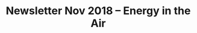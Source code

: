 ---
layout: post
title: Newsletter Nov 2018 – Energy in the Air
category: news
social: newsletter
link:  https://us14.campaign-archive.com/?e=[UNIQID]&u=9f43d32d2e59f93b328809787&id=1f25d54456
headline: We've been feeling the energy in the air, and wanted to share some of it with you
---